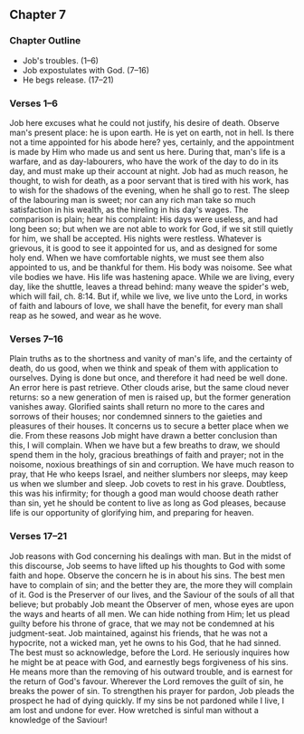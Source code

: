 ## Chapter 7

### Chapter Outline

- Job's troubles. (1–6)
- Job expostulates with God. (7–16)
- He begs release. (17–21)

### Verses 1–6

Job here excuses what he could not justify, his desire of death. Observe man's present place: he is upon earth. He is yet on earth, not in hell. Is there not a time appointed for his abode here? yes, certainly, and the appointment is made by Him who made us and sent us here. During that, man's life is a warfare, and as day-labourers, who have the work of the day to do in its day, and must make up their account at night. Job had as much reason, he thought, to wish for death, as a poor servant that is tired with his work, has to wish for the shadows of the evening, when he shall go to rest. The sleep of the labouring man is sweet; nor can any rich man take so much satisfaction in his wealth, as the hireling in his day's wages. The comparison is plain; hear his complaint: His days were useless, and had long been so; but when we are not able to work for God, if we sit still quietly for him, we shall be accepted. His nights were restless. Whatever is grievous, it is good to see it appointed for us, and as designed for some holy end. When we have comfortable nights, we must see them also appointed to us, and be thankful for them. His body was noisome. See what vile bodies we have. His life was hastening apace. While we are living, every day, like the shuttle, leaves a thread behind: many weave the spider's web, which will fail, ch. 8:14. But if, while we live, we live unto the Lord, in works of faith and labours of love, we shall have the benefit, for every man shall reap as he sowed, and wear as he wove.

### Verses 7–16

Plain truths as to the shortness and vanity of man's life, and the certainty of death, do us good, when we think and speak of them with application to ourselves. Dying is done but once, and therefore it had need be well done. An error here is past retrieve. Other clouds arise, but the same cloud never returns: so a new generation of men is raised up, but the former generation vanishes away. Glorified saints shall return no more to the cares and sorrows of their houses; nor condemned sinners to the gaieties and pleasures of their houses. It concerns us to secure a better place when we die. From these reasons Job might have drawn a better conclusion than this, I will complain. When we have but a few breaths to draw, we should spend them in the holy, gracious breathings of faith and prayer; not in the noisome, noxious breathings of sin and corruption. We have much reason to pray, that He who keeps Israel, and neither slumbers nor sleeps, may keep us when we slumber and sleep. Job covets to rest in his grave. Doubtless, this was his infirmity; for though a good man would choose death rather than sin, yet he should be content to live as long as God pleases, because life is our opportunity of glorifying him, and preparing for heaven.

### Verses 17–21

Job reasons with God concerning his dealings with man. But in the midst of this discourse, Job seems to have lifted up his thoughts to God with some faith and hope. Observe the concern he is in about his sins. The best men have to complain of sin; and the better they are, the more they will complain of it. God is the Preserver of our lives, and the Saviour of the souls of all that believe; but probably Job meant the Observer of men, whose eyes are upon the ways and hearts of all men. We can hide nothing from Him; let us plead guilty before his throne of grace, that we may not be condemned at his judgment-seat. Job maintained, against his friends, that he was not a hypocrite, not a wicked man, yet he owns to his God, that he had sinned. The best must so acknowledge, before the Lord. He seriously inquires how he might be at peace with God, and earnestly begs forgiveness of his sins. He means more than the removing of his outward trouble, and is earnest for the return of God's favour. Wherever the Lord removes the guilt of sin, he breaks the power of sin. To strengthen his prayer for pardon, Job pleads the prospect he had of dying quickly. If my sins be not pardoned while I live, I am lost and undone for ever. How wretched is sinful man without a knowledge of the Saviour!

